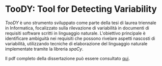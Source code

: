 # TooDY: Tool for Detecting Variability

*TooDY* è uno strumento sviluppato come parte della tesi di laurea triennale in Informatica, focalizzato sulla rilevazione di variabilità in documenti di requisiti software scritti in linguaggio naturale. L'obiettivo principale è identificare ambiguità nei requisiti che possono rivelare aspetti nascosti di variabilità, utilizzando tecniche di elaborazione del linguaggio naturale implementate tramite la libreria *spaCy*.

Il pdf completo della dissertazione può essere consultato [qui](https://www.geoteo.net/toody-dissertation/main.pdf).
